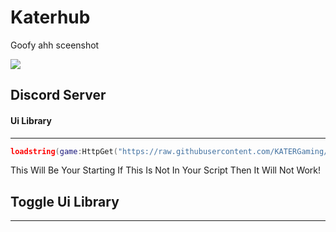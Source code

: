 # Katerhub
Goofy ahh sceenshot

<img src="https://i.ibb.co/zJn6kz6/Katerhub-Png.png">

## Discord Server

#### Ui Library

---

```lua
loadstring(game:HttpGet("https://raw.githubusercontent.com/KATERGaming/Roblox/main/KaterHub.Lua"))()
```

This Will Be Your Starting If This Is Not In Your Script Then It Will Not Work!

## Toggle Ui Library

---
